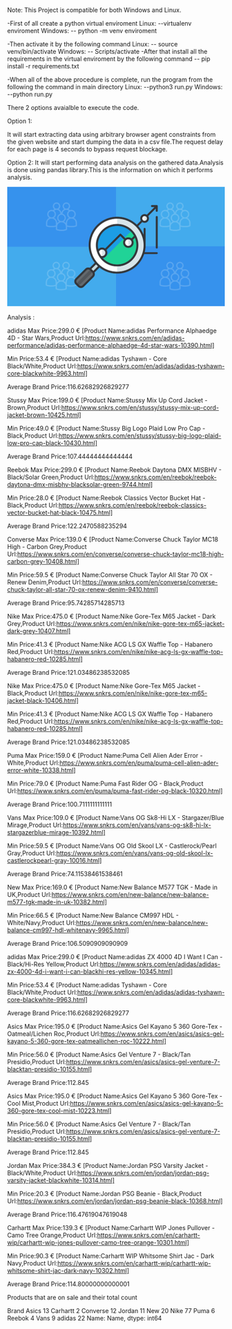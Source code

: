 Note: This Project is compatible for both Windows and Linux.


-First of all create a python virtual enviroment
Linux:
--virtualenv enviroment
Windows:
-- python -m venv enviroment

-Then activate it by the following command
Linux:
-- source venv/bin/activate
Windows:
-- Scripts/activate
-After that install all the requirements in the virtual enviroment by the following command
-- pip install -r requirements.txt

-When all of the above procedure is complete, run the program from the following the command in main directory
Linux:
--python3 run.py
Windows:
--python run.py

There 2 options avaialble to execute the code.

Option 1:

It will start extracting data using arbitrary browser agent constraints from the given website and start dumping the data in a csv file.The
request delay for each page is 4 seconds to bypass request blockage.

Option 2:
It will start performing data analysis on the gathered data.Analysis is done using pandas library.This is the information
on which it performs analysis.

<img src="/views/analysis.png" alt="Analysis"/>


Analysis :


adidas
Max Price:299.0 € [Product Name:adidas Performance Alphaedge 4D - Star Wars,Product Url:https://www.snkrs.com/en/adidas-performance/adidas-performance-alphaedge-4d-star-wars-10390.html]


Min Price:53.4 € [Product Name:adidas Tyshawn - Core Black/White,Product Url:https://www.snkrs.com/en/adidas/adidas-tyshawn-core-blackwhite-9963.html]


Average Brand Price:116.62682926829277






Stussy
Max Price:199.0 € [Product Name:Stussy Mix Up Cord Jacket - Brown,Product Url:https://www.snkrs.com/en/stussy/stussy-mix-up-cord-jacket-brown-10425.html]


Min Price:49.0 € [Product Name:Stussy Big Logo Plaid Low Pro Cap - Black,Product Url:https://www.snkrs.com/en/stussy/stussy-big-logo-plaid-low-pro-cap-black-10430.html]


Average Brand Price:107.44444444444444






Reebok
Max Price:299.0 € [Product Name:Reebok Daytona DMX MISBHV - Black/Solar Green,Product Url:https://www.snkrs.com/en/reebok/reebok-daytona-dmx-misbhv-blacksolar-green-9744.html]


Min Price:28.0 € [Product Name:Reebok Classics Vector Bucket Hat - Black,Product Url:https://www.snkrs.com/en/reebok/reebok-classics-vector-bucket-hat-black-10475.html]


Average Brand Price:122.2470588235294






Converse
Max Price:139.0 € [Product Name:Converse Chuck Taylor MC18 High - Carbon Grey,Product Url:https://www.snkrs.com/en/converse/converse-chuck-taylor-mc18-high-carbon-grey-10408.html]


Min Price:59.5 € [Product Name:Converse Chuck Taylor All Star 70 OX - Renew Denim,Product Url:https://www.snkrs.com/en/converse/converse-chuck-taylor-all-star-70-ox-renew-denim-9410.html]


Average Brand Price:95.74285714285713






Nike
Max Price:475.0 € [Product Name:Nike Gore-Tex M65 Jacket - Dark Grey,Product Url:https://www.snkrs.com/en/nike/nike-gore-tex-m65-jacket-dark-grey-10407.html]      


Min Price:41.3 € [Product Name:Nike ACG LS GX Waffle Top - Habanero Red,Product Url:https://www.snkrs.com/en/nike/nike-acg-ls-gx-waffle-top-habanero-red-10285.html]


Average Brand Price:121.03486238532085






Nike
Max Price:475.0 € [Product Name:Nike Gore-Tex M65 Jacket - Black,Product Url:https://www.snkrs.com/en/nike/nike-gore-tex-m65-jacket-black-10406.html]


Min Price:41.3 € [Product Name:Nike ACG LS GX Waffle Top - Habanero Red,Product Url:https://www.snkrs.com/en/nike/nike-acg-ls-gx-waffle-top-habanero-red-10285.html]


Average Brand Price:121.03486238532085






Puma
Max Price:159.0 € [Product Name:Puma Cell Alien Ader Error - White,Product Url:https://www.snkrs.com/en/puma/puma-cell-alien-ader-error-white-10338.html]


Min Price:79.0 € [Product Name:Puma Fast Rider OG - Black,Product Url:https://www.snkrs.com/en/puma/puma-fast-rider-og-black-10320.html]


Average Brand Price:100.7111111111111






Vans
Max Price:109.0 € [Product Name:Vans OG Sk8-Hi LX - Stargazer/Blue Mirage,Product Url:https://www.snkrs.com/en/vans/vans-og-sk8-hi-lx-stargazerblue-mirage-10392.html]


Min Price:59.5 € [Product Name:Vans OG Old Skool LX - Castlerock/Pearl Gray,Product Url:https://www.snkrs.com/en/vans/vans-og-old-skool-lx-castlerockpearl-gray-10016.html]


Average Brand Price:74.11538461538461






New
Max Price:169.0 € [Product Name:New Balance M577 TGK - Made in UK,Product Url:https://www.snkrs.com/en/new-balance/new-balance-m577-tgk-made-in-uk-10382.html]     


Min Price:66.5 € [Product Name:New Balance CM997 HDL - White/Navy,Product Url:https://www.snkrs.com/en/new-balance/new-balance-cm997-hdl-whitenavy-9965.html]      


Average Brand Price:106.5090909090909






adidas
Max Price:299.0 € [Product Name:adidas ZX 4000 4D I Want I Can - Black/Hi-Res Yellow,Product Url:https://www.snkrs.com/en/adidas/adidas-zx-4000-4d-i-want-i-can-blackhi-res-yellow-10345.html]


Min Price:53.4 € [Product Name:adidas Tyshawn - Core Black/White,Product Url:https://www.snkrs.com/en/adidas/adidas-tyshawn-core-blackwhite-9963.html]


Average Brand Price:116.62682926829277






Asics
Max Price:195.0 € [Product Name:Asics Gel Kayano 5 360 Gore-Tex - Oatmeal/Lichen Roc,Product Url:https://www.snkrs.com/en/asics/asics-gel-kayano-5-360-gore-tex-oatmeallichen-roc-10222.html]


Min Price:56.0 € [Product Name:Asics Gel Venture 7 - Black/Tan Presidio,Product Url:https://www.snkrs.com/en/asics/asics-gel-venture-7-blacktan-presidio-10155.html]


Average Brand Price:112.845






Asics
Max Price:195.0 € [Product Name:Asics Gel Kayano 5 360 Gore-Tex - Cool Mist,Product Url:https://www.snkrs.com/en/asics/asics-gel-kayano-5-360-gore-tex-cool-mist-10223.html]


Min Price:56.0 € [Product Name:Asics Gel Venture 7 - Black/Tan Presidio,Product Url:https://www.snkrs.com/en/asics/asics-gel-venture-7-blacktan-presidio-10155.html]


Average Brand Price:112.845






Jordan
Max Price:384.3 € [Product Name:Jordan PSG Varsity Jacket - Black/White,Product Url:https://www.snkrs.com/en/jordan/jordan-psg-varsity-jacket-blackwhite-10314.html]


Min Price:20.3 € [Product Name:Jordan PSG Beanie - Black,Product Url:https://www.snkrs.com/en/jordan/jordan-psg-beanie-black-10368.html]


Average Brand Price:116.47619047619048






Carhartt
Max Price:139.3 € [Product Name:Carhartt WIP Jones Pullover - Camo Tree Orange,Product Url:https://www.snkrs.com/en/carhartt-wip/carhartt-wip-jones-pullover-camo-tree-orange-10301.html]


Min Price:90.3 € [Product Name:Carhartt WIP Whitsome Shirt Jac - Dark Navy,Product Url:https://www.snkrs.com/en/carhartt-wip/carhartt-wip-whitsome-shirt-jac-dark-navy-10302.html]


Average Brand Price:114.80000000000001



Products that are on sale and their total count



Brand
Asics       13
Carhartt     2
Converse    12
Jordan      11
New         20
Nike        77
Puma         6
Reebok       4
Vans         9
adidas      22
Name: Name, dtype: int64
